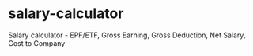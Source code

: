 # salary-calculator
Salary calculator - EPF/ETF, Gross Earning, Gross Deduction, Net Salary, Cost to Company
